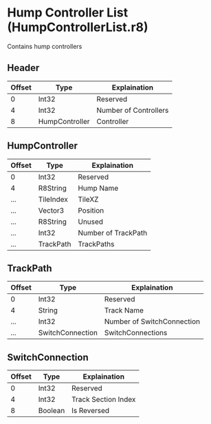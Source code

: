 # Hump Controller List (HumpControllerList.r8)

Contains hump controllers

## Header

| Offset | Type           | Explaination          |
| ------ | -------------- | --------------------- |
| 0      | Int32          | Reserved              |
| 4      | Int32          | Number of Controllers |
| 8      | HumpController | Controller            |

## HumpController

| Offset | Type      | Explaination        |
| ------ | --------- | ------------------- |
| 0      | Int32     | Reserved            |
| 4      | R8String  | Hump Name           |
| ...    | TileIndex | TileXZ              |
| ...    | Vector3   | Position            |
| ...    | R8String  | Unused              |
| ...    | Int32     | Number of TrackPath |
| ...    | TrackPath | TrackPaths          |

## TrackPath

| Offset | Type             | Explaination               |
| ------ | ---------------- | -------------------------- |
| 0      | Int32            | Reserved                   |
| 4      | String           | Track Name                 |
| ...    | Int32            | Number of SwitchConnection |
| ...    | SwitchConnection | SwitchConnections          |

## SwitchConnection

| Offset | Type    | Explaination        |
| ------ | ------- | ------------------- |
| 0      | Int32   | Reserved            |
| 4      | Int32   | Track Section Index |
| 8      | Boolean | Is Reversed         |
